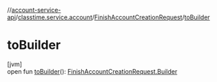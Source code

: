 //[account-service-api](../../../index.md)/[classtime.service.account](../index.md)/[FinishAccountCreationRequest](index.md)/[toBuilder](to-builder.md)

# toBuilder

[jvm]\
open fun [toBuilder](to-builder.md)(): [FinishAccountCreationRequest.Builder](-builder/index.md)
